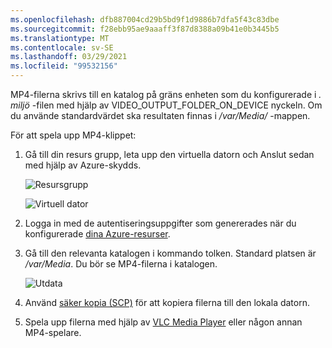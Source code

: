 ```yaml
---
ms.openlocfilehash: dfb887004cd29b5bd9f1d9886b7dfa5f43c83dbe
ms.sourcegitcommit: f28ebb95ae9aaaff3f87d8388a09b41e0b3445b5
ms.translationtype: MT
ms.contentlocale: sv-SE
ms.lasthandoff: 03/29/2021
ms.locfileid: "99532156"
---
```

MP4-filerna skrivs till en katalog på gräns enheten som du konfigurerade i *. miljö* -filen med hjälp av VIDEO_OUTPUT_FOLDER_ON_DEVICE nyckeln. Om du använde standardvärdet ska resultaten finnas i */var/Media/* -mappen.

För att spela upp MP4-klippet:

1. Gå till din resurs grupp, leta upp den virtuella datorn och Anslut sedan med hjälp av Azure-skydds.

    ![Resursgrupp](../../../media/quickstarts/resource-group.png)
    
    ![Virtuell dator](../../../media/quickstarts/virtual-machine.png)
1. Logga in med de autentiseringsuppgifter som genererades när du konfigurerade [dina Azure-resurser](../../../detect-motion-emit-events-quickstart.md#set-up-azure-resources). 
1. Gå till den relevanta katalogen i kommando tolken. Standard platsen är */var/Media*. Du bör se MP4-filerna i katalogen.

    ![Utdata](../../../media/quickstarts/samples-output.png) 

1. Använd [säker kopia (SCP)](../../../../../virtual-machines/linux/copy-files-to-linux-vm-using-scp.md) för att kopiera filerna till den lokala datorn. 
1. Spela upp filerna med hjälp av [VLC Media Player](https://www.videolan.org/vlc/) eller någon annan MP4-spelare.
